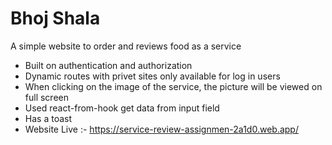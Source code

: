 # Bhoj Shala

A simple website to order and reviews food as a service

- Built on authentication and authorization
- Dynamic routes with privet sites only available for log in users
- When clicking on the image of the service, the picture will be viewed on full screen
- Used react-from-hook get data from input field
- Has a toast
- Website Live :- https://service-review-assignmen-2a1d0.web.app/
